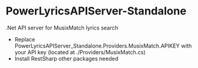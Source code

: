 # PowerLyricsAPIServer-Standalone
.Net API server for MusixMatch lyrics search
- Replace PowerLyricsAPIServer_Standalone.Providers.MusixMatch.APIKEY with your API key (located at ./Providers/MusixMatch.cs)
- Install RestSharp other packages needed
